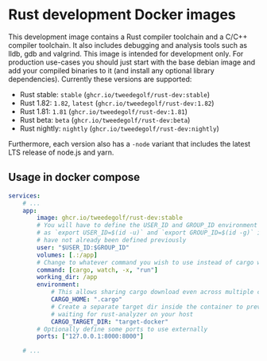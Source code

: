 # Rust development Docker images
This development image contains a Rust compiler toolchain and a C/C++ compiler
toolchain. It also includes debugging and analysis tools such as lldb, gdb and
valgrind. This image is intended for development only. For production use-cases
you should just start with the base debian image and add your compiled binaries
to it (and install any optional library dependencies). Currently these versions
are supported:

* Rust stable: `stable` (`ghcr.io/tweedegolf/rust-dev:stable`)
* Rust 1.82: `1.82`, `latest` (`ghcr.io/tweedegolf/rust-dev:1.82`)
* Rust 1.81: `1.81` (`ghcr.io/tweedegolf/rust-dev:1.81`)
* Rust beta: `beta` (`ghcr.io/tweedegolf/rust-dev:beta`)
* Rust nightly: `nightly` (`ghcr.io/tweedegolf/rust-dev:nightly`)

Furthermore, each version also has a `-node` variant that includes the latest
LTS release of node.js and yarn.

## Usage in docker compose

```yaml
services:
    # ...
    app:
        image: ghcr.io/tweedegolf/rust-dev:stable
        # You will have to define the USER_ID and GROUP_ID environment variables
        # as `export USER_ID=$(id -u)` and `export GROUP_ID=$(id -g)` if they
        # have not already been defined previously
        user: "$USER_ID:$GROUP_ID"
        volumes: [.:/app]
        # Change to whatever command you wish to use instead of cargo watch
        command: [cargo, watch, -x, "run"]
        working_dir: /app
        environment:
            # This allows sharing cargo download even across multiple containers
            CARGO_HOME: ".cargo"
            # Create a separate target dir inside the container to prevent
            # waiting for rust-analyzer on your host
            CARGO_TARGET_DIR: "target-docker"
        # Optionally define some ports to use externally
        ports: ["127.0.0.1:8000:8000"]

    # ...
